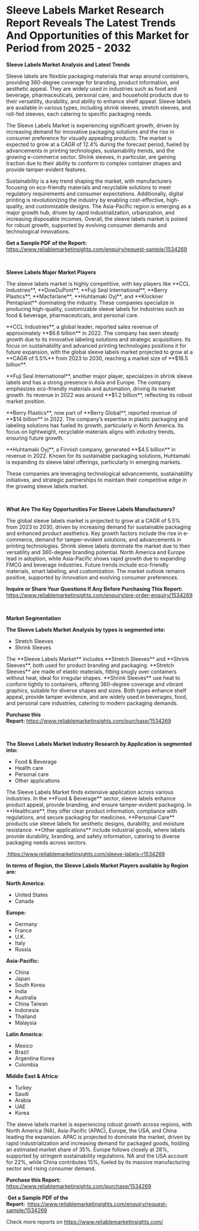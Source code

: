 <p><h1>Sleeve Labels Market Research Report Reveals The Latest Trends And Opportunities of this Market for Period from 2025 - 2032</h1></p><p><strong>Sleeve Labels Market Analysis and Latest Trends</strong></p>
<p><p>Sleeve labels are flexible packaging materials that wrap around containers, providing 360-degree coverage for branding, product information, and aesthetic appeal. They are widely used in industries such as food and beverage, pharmaceuticals, personal care, and household products due to their versatility, durability, and ability to enhance shelf appeal. Sleeve labels are available in various types, including shrink sleeves, stretch sleeves, and roll-fed sleeves, each catering to specific packaging needs.</p><p>The Sleeve Labels Market is experiencing significant growth, driven by increasing demand for innovative packaging solutions and the rise in consumer preference for visually appealing products. The market is expected to grow at a CAGR of 12.4% during the forecast period, fueled by advancements in printing technologies, sustainability trends, and the growing e-commerce sector. Shrink sleeves, in particular, are gaining traction due to their ability to conform to complex container shapes and provide tamper-evident features.</p><p>Sustainability is a key trend shaping the market, with manufacturers focusing on eco-friendly materials and recyclable solutions to meet regulatory requirements and consumer expectations. Additionally, digital printing is revolutionizing the industry by enabling cost-effective, high-quality, and customizable designs. The Asia-Pacific region is emerging as a major growth hub, driven by rapid industrialization, urbanization, and increasing disposable incomes. Overall, the sleeve labels market is poised for robust growth, supported by evolving consumer demands and technological innovations.</p></p>
<p><strong>Get a Sample PDF of the Report:&nbsp;</strong> <a href="https://www.reliablemarketinsights.com/enquiry/request-sample/1534269?utm_campaign=2238&utm_medium=2&utm_source=Github&utm_content=ia&utm_term=26012025&utm_id=sleeve-labels">https://www.reliablemarketinsights.com/enquiry/request-sample/1534269</a></p>
<p>&nbsp;</p>
<p><strong>Sleeve Labels Major Market Players</strong></p>
<p><p>The sleeve labels market is highly competitive, with key players like **CCL Industries**, **DowDuPont**, **Fuji Seal International**, **Berry Plastics**, **Macfarlane**, **Huhtamaki Oyj**, and **Klockner Pentaplast** dominating the industry. These companies specialize in producing high-quality, customizable sleeve labels for industries such as food & beverage, pharmaceuticals, and personal care.</p><p>**CCL Industries**, a global leader, reported sales revenue of approximately **$6.6 billion** in 2022. The company has seen steady growth due to its innovative labeling solutions and strategic acquisitions. Its focus on sustainability and advanced printing technologies positions it for future expansion, with the global sleeve labels market projected to grow at a **CAGR of 5.5%** from 2023 to 2030, reaching a market size of **$18.5 billion**.</p><p>**Fuji Seal International**, another major player, specializes in shrink sleeve labels and has a strong presence in Asia and Europe. The company emphasizes eco-friendly materials and automation, driving its market growth. Its revenue in 2022 was around **$1.2 billion**, reflecting its robust market position.</p><p>**Berry Plastics**, now part of **Berry Global**, reported revenue of **$14 billion** in 2022. The company’s expertise in plastic packaging and labeling solutions has fueled its growth, particularly in North America. Its focus on lightweight, recyclable materials aligns with industry trends, ensuring future growth.</p><p>**Huhtamaki Oyj**, a Finnish company, generated **$4.5 billion** in revenue in 2022. Known for its sustainable packaging solutions, Huhtamaki is expanding its sleeve label offerings, particularly in emerging markets.</p><p>These companies are leveraging technological advancements, sustainability initiatives, and strategic partnerships to maintain their competitive edge in the growing sleeve labels market.</p></p>
<p>&nbsp;</p>
<p><strong>What Are The Key Opportunities For Sleeve Labels Manufacturers?</strong></p>
<p><p>The global sleeve labels market is projected to grow at a CAGR of 5.5% from 2023 to 2030, driven by increasing demand for sustainable packaging and enhanced product aesthetics. Key growth factors include the rise in e-commerce, demand for tamper-evident solutions, and advancements in printing technologies. Shrink sleeve labels dominate the market due to their versatility and 360-degree branding potential. North America and Europe lead in adoption, while Asia-Pacific shows rapid growth due to expanding FMCG and beverage industries. Future trends include eco-friendly materials, smart labeling, and customization. The market outlook remains positive, supported by innovation and evolving consumer preferences.</p></p>
<p><strong>Inquire or Share Your Questions If Any Before Purchasing This Report:</strong> <a href="https://www.reliablemarketinsights.com/enquiry/pre-order-enquiry/1534269?utm_campaign=2238&utm_medium=2&utm_source=Github&utm_content=ia&utm_term=26012025&utm_id=sleeve-labels">https://www.reliablemarketinsights.com/enquiry/pre-order-enquiry/1534269</a></p>
<p>&nbsp;</p>
<p><strong>Market Segmentation</strong></p>
<p><strong>The Sleeve Labels Market Analysis by types is segmented into:</strong></p>
<p><ul><li>Stretch Sleeves</li><li>Shrink Sleeves</li></ul></p>
<p><p>The **Sleeve Labels Market** includes **Stretch Sleeves** and **Shrink Sleeves**, both used for product branding and packaging. **Stretch Sleeves** are made of elastic materials, fitting snugly over containers without heat, ideal for irregular shapes. **Shrink Sleeves** use heat to conform tightly to containers, offering 360-degree coverage and vibrant graphics, suitable for diverse shapes and sizes. Both types enhance shelf appeal, provide tamper evidence, and are widely used in beverages, food, and personal care industries, catering to modern packaging demands.</p></p>
<p><strong>Purchase this Report:&nbsp;</strong><a href="https://www.reliablemarketinsights.com/purchase/1534269?utm_campaign=2238&utm_medium=2&utm_source=Github&utm_content=ia&utm_term=26012025&utm_id=sleeve-labels">https://www.reliablemarketinsights.com/purchase/1534269</a></p>
<p>&nbsp;</p>
<p><strong>The Sleeve Labels Market Industry Research by Application is segmented into:</strong></p>
<p><ul><li>Food & Beverage</li><li>Health care</li><li>Personal care</li><li>Other applications</li></ul></p>
<p><p>The Sleeve Labels Market finds extensive application across various industries. In the **Food & Beverage** sector, sleeve labels enhance product appeal, provide branding, and ensure tamper-evident packaging. In **Healthcare**, they offer clear product information, compliance with regulations, and secure packaging for medicines. **Personal Care** products use sleeve labels for aesthetic designs, durability, and moisture resistance. **Other applications** include industrial goods, where labels provide durability, branding, and safety information, catering to diverse packaging needs across sectors.</p></p>
<p><a href="https://www.reliablemarketinsights.com/sleeve-labels-r1534269?utm_campaign=2238&utm_medium=2&utm_source=Github&utm_content=ia&utm_term=26012025&utm_id=sleeve-labels">&nbsp;https://www.reliablemarketinsights.com/sleeve-labels-r1534269</a></p>
<p><strong>In terms of Region, the Sleeve Labels Market Players available by Region are:</strong></p>
<p>
    <p> <strong> North America: </strong>
        <ul>
            <li>United States</li>
            <li>Canada</li>
        </ul>
        </p> 
    <p> <strong> Europe: </strong>
        <ul>
            <li>Germany</li>
            <li>France</li>
            <li>U.K.</li>
            <li>Italy</li>
            <li>Russia</li>
        </ul>
        </p> 
    <p> <strong> Asia-Pacific: </strong>
        <ul>
            <li>China</li>
            <li>Japan</li>
            <li>South Korea</li>
            <li>India</li>
            <li>Australia</li>
            <li>China Taiwan</li>
            <li>Indonesia</li>
            <li>Thailand</li>
            <li>Malaysia</li>
        </ul>
        </p> 
    <p> <strong> Latin America: </strong>
        <ul>
            <li>Mexico</li>
            <li>Brazil</li>
            <li>Argentina Korea</li>
            <li>Colombia</li>
        </ul>
        </p> 
    <p> <strong> Middle East & Africa: </strong>
        <ul>
            <li>Turkey</li>
            <li>Saudi</li>
            <li>Arabia</li>
            <li>UAE</li>
            <li>Korea</li>
        </ul>
    </p>
    </p>
<p><p>The sleeve labels market is experiencing robust growth across regions, with North America (NA), Asia-Pacific (APAC), Europe, the USA, and China leading the expansion. APAC is projected to dominate the market, driven by rapid industrialization and increasing demand for packaged goods, holding an estimated market share of 35%. Europe follows closely at 28%, supported by stringent sustainability regulations. NA and the USA account for 22%, while China contributes 15%, fueled by its massive manufacturing sector and rising consumer demand.</p></p>
<p><strong>Purchase this Report: </strong><a href="https://www.reliablemarketinsights.com/purchase/1534269?utm_campaign=2238&utm_medium=2&utm_source=Github&utm_content=ia&utm_term=26012025&utm_id=sleeve-labels">https://www.reliablemarketinsights.com/purchase/1534269</a></p>
<p>&nbsp;<strong>Get a Sample PDF of the Report:&nbsp;&nbsp;</strong><a href="https://www.reliablemarketinsights.com/enquiry/request-sample/1534269?utm_campaign=2238&utm_medium=2&utm_source=Github&utm_content=ia&utm_term=26012025&utm_id=sleeve-labels">https://www.reliablemarketinsights.com/enquiry/request-sample/1534269</a></p>
<p><strong></strong></p>
<p>Check more reports on <a href="https://www.reliablemarketinsights.com/?utm_campaign=2238&utm_medium=2&utm_source=Github&utm_content=ia&utm_term=26012025&utm_id=sleeve-labels">https://www.reliablemarketinsights.com/</a></p>